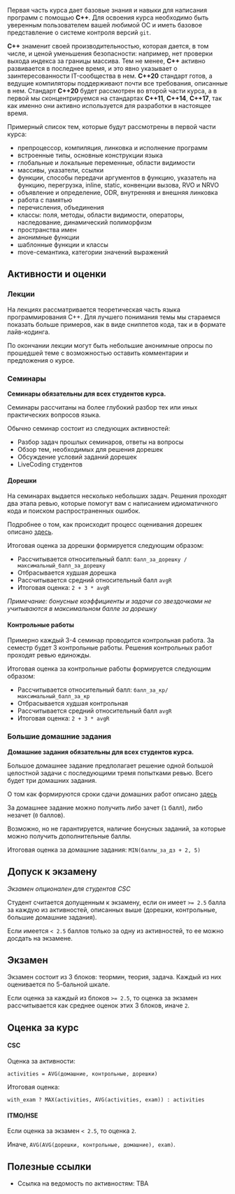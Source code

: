 Первая часть курса дает базовые знания и навыки для написания программ с помощью **С++**. Для освоения курса необходимо быть уверенным пользователем вашей любимой ОС и иметь базовое представление о системе контроля версий `git`.

**C++** знаменит своей производительностью, которая дается, в том числе, и ценой уменьшения безопасности: например, нет проверки выхода индекса за границы массива. Тем не менее, **C++** активно развивается в последнее время, и это явно указывает о заинтересованности IT-сообщества в нем. **C++20** стандарт готов, а ведущие компиляторы поддерживают почти все требования, описанные в нем. Стандарт **C++20** будет рассмотрен во второй части курса, а в первой мы сконцентрируемся на стандартах **C++11**, **C++14**, **C++17**, так как именно они активно используется для разработки в настоящее время.

Примерный список тем, которые будут рассмотрены в первой части курса:

 - препроцессор, компиляция, линковка и исполнение программ
 - встроенные типы, основные конструкции языка
 - глобальные и локальные переменные, области видимости
 - массивы, указатели, ссылки
 - функции, способы передачи аргументов в функцию, указатель на функцию, перегрузка, inline, static, конвенции вызова, RVO и NRVO
 - объявление и определение, ODR, внутренняя и внешняя линковка
 - работа с памятью
 - перечисления, объединения
 - классы: поля, методы, области видимости, операторы, наследование, динамический полиморфизм
 - пространства имен
 - анонимные функции
 - шаблонные функции и классы
 - move-семантика, категории значений выражений

## Активности и оценки

### Лекции

На лекциях рассматривается теоретическая часть языка программирования С++. 
Для лучшего понимания темы мы стараемся показать больше примеров, как в виде сниппетов кода, так и в формате лайв-кодинга.

По окончании лекции могут быть небольшие анонимные опросы по прошедшей теме с возможностью оставить комментарии и предложения о курсе.

### Семинары

**Семинары обязательны для всех студентов курса.**

Семинары рассчитаны на более глубокий разбор тех или иных практических вопросов языка.

Обычно семинар состоит из следующих активностей:

 - Разбор задач прошлых семинаров, ответы на вопросы
 - Обзор тем, необходимых для решения дорешек
 - Обсуждение условий заданий дорешек
 - LiveCoding студентов

#### Дорешки

На семинарах выдается несколько небольших задач. Решения проходят два этапа ревью, которые помогут вам с написанием идиоматичного кода и поиском распространенных ошибок.

Подробнее о том, как происходит процесс оценивания дорешек описано [здесь](https://github.com/cpp-practice/cpp-practice-cpp-materials-2122-public/blob/main/seminars/README.md).

Итоговая оценка за дорешки формируется следующим образом:

 - Рассчитывается относительный балл: `балл_за_дорешку / максимальный_балл_за_дорешку`
 - Отбрасывается худшая дорешка
 - Рассчитывается средний относительный балл `avgR`
 - Итоговая оценка: `2 + 3 * avgR`

_Примечание: бонусные коэффициенты и задачи со звездочками не учитываются в максимальном балле за дорешку_

#### Контрольные работы

Примерно каждый 3-4 семинар проводится контрольная работа. За семестр будет 3 контрольные работы.
Решения контрольных работ проходят ревью единожды.

Итоговая оценка за контрольные работы формируется следующим образом:

 - Рассчитывается относительный балл: `балл_за_кр/ максимальный_балл_за_кр`
 - Отбрасывается худшая контрольная
 - Рассчитывается средний относительный балл `avgR`
 - Итоговая оценка: `2 + 3 * avgR`

### Большие домашние задания

**Домашние задания обязательны для всех студентов курса.**

Большое домашнее задание предполагает решение одной большой целостной задачи с последующими тремя попытками ревью. Всего будет три домашних задания.

О том как формируются сроки сдачи домашних работ описано [здесь](https://docs.google.com/document/d/1E3B16FdLuQKTK2VDs6usk5uZHyaA3f6bjYn7S5Xu2QI/edit#heading=h.obdvy97vybx2)

За домашнее задание можно получить либо зачет (`1` балл), либо незачет (`0` баллов).

Возможно, но не гарантируется, наличие бонусных заданий, за которые можно получить дополнительные баллы.

Итоговая оценка за домашние задания: `MIN(баллы_за_дз + 2, 5)`

## Допуск к экзамену

*Экзамен опционален для студентов CSC*

Студент считается допущенным к экзамену, если он имеет `>= 2.5` балла за каждую из активностей, описанных выше (дорешки, контрольные, большие домашние задания).

Если имеется `< 2.5` баллов только за одну из активностей, то ее можно досдать на экзамене.

## Экзамен

Экзамен состоит из 3 блоков: теормин, теория, задача. Каждый из них оценивается по 5-бальной шкале.

Если оценка за каждый из блоков `>= 2.5`, то оценка за экзамен рассчитывается как среднее оценок этих 3 блоков, иначе `2`.

## Оценка за курс

#### CSC

Оценка за активности:

`activities = AVG(домашние, контрольные, дорешки)`

Итоговая оценка:

`with_exam ? MAX(activities, AVG(activities, exam)) : activities`

#### ITMO/HSE

Если оценка за экзамен `< 2.5`, то оценка `2`.

Иначе, `AVG(AVG(дорешки, контрольные, домашние), exam)`.

## Полезные ссылки

- Ссылка на ведомость по активностям: TBA
